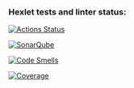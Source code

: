 ### Hexlet tests and linter status:
[![Actions Status](https://github.com/benissimoff/java-project-78/actions/workflows/hexlet-check.yml/badge.svg)](https://github.com/benissimoff/java-project-78/actions)

[![SonarQube](https://github.com/benissimoff/java-project-78/actions/workflows/build.yml/badge.svg?branch=main)](https://github.com/benissimoff/java-project-71/actions/workflows/build.yml)

[![Code Smells](https://sonarcloud.io/api/project_badges/measure?project=benissimoff_java-project-78&metric=code_smells)](https://sonarcloud.io/summary/new_code?id=benissimoff_java-project-78)

[![Coverage](https://sonarcloud.io/api/project_badges/measure?project=benissimoff_java-project-78&metric=coverage)](https://sonarcloud.io/summary/new_code?id=benissimoff_java-project-78)
